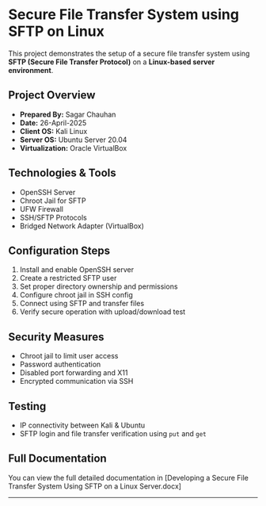 # Secure File Transfer System using SFTP on Linux

This project demonstrates the setup of a secure file transfer system using **SFTP (Secure File Transfer Protocol)** on a **Linux-based server environment**.

## Project Overview

- **Prepared By:** Sagar Chauhan  
- **Date:** 26-April-2025  
- **Client OS:** Kali Linux  
- **Server OS:** Ubuntu Server 20.04  
- **Virtualization:** Oracle VirtualBox

## Technologies & Tools

- OpenSSH Server
- Chroot Jail for SFTP
- UFW Firewall
- SSH/SFTP Protocols
- Bridged Network Adapter (VirtualBox)

## Configuration Steps

1. Install and enable OpenSSH server
2. Create a restricted SFTP user
3. Set proper directory ownership and permissions
4. Configure chroot jail in SSH config
5. Connect using SFTP and transfer files
6. Verify secure operation with upload/download test

## Security Measures

- Chroot jail to limit user access
- Password authentication
- Disabled port forwarding and X11
- Encrypted communication via SSH

## Testing

- IP connectivity between Kali & Ubuntu
- SFTP login and file transfer verification using `put` and `get`

## Full Documentation

You can view the full detailed documentation in [Developing a Secure File Transfer System Using SFTP on a Linux Server.docx]

---

